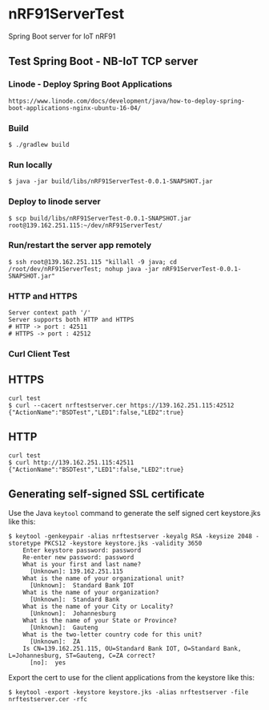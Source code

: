 # nRF91ServerTest
Spring Boot server for IoT nRF91 

## Test Spring Boot - NB-IoT TCP server 

### Linode - Deploy Spring Boot Applications
    https://www.linode.com/docs/development/java/how-to-deploy-spring-boot-applications-nginx-ubuntu-16-04/

### Build 
    $ ./gradlew build
    
### Run locally
    $ java -jar build/libs/nRF91ServerTest-0.0.1-SNAPSHOT.jar

### Deploy to linode server
    $ scp build/libs/nRF91ServerTest-0.0.1-SNAPSHOT.jar root@139.162.251.115:~/dev/nRF91ServerTest/
      
### Run/restart the server app remotely
    $ ssh root@139.162.251.115 "killall -9 java; cd /root/dev/nRF91ServerTest; nohup java -jar nRF91ServerTest-0.0.1-SNAPSHOT.jar"    

### HTTP and HTTPS
    Server context path '/'
    Server supports both HTTP and HTTPS
    # HTTP -> port : 42511
    # HTTPS -> port : 42512

### Curl Client Test

## HTTPS
    curl test 
    $ curl --cacert nrftestserver.cer https://139.162.251.115:42512
    {"ActionName":"BSDTest","LED1":false,"LED2":true}
    
## HTTP
    curl test 
    $ curl http://139.162.251.115:42511
    {"ActionName":"BSDTest","LED1":false,"LED2":true}
    
## Generating self-signed SSL certificate

Use the Java ```keytool``` command to generate the self signed cert keystore.jks like this:

    $ keytool -genkeypair -alias nrftestserver -keyalg RSA -keysize 2048 -storetype PKCS12 -keystore keystore.jks -validity 3650
        Enter keystore password: password
        Re-enter new password: password
        What is your first and last name?
          [Unknown]: 139.162.251.115
        What is the name of your organizational unit?
          [Unknown]:  Standard Bank IOT
        What is the name of your organization?
          [Unknown]:  Standard Bank
        What is the name of your City or Locality?
          [Unknown]:  Johannesburg
        What is the name of your State or Province?
          [Unknown]:  Gauteng
        What is the two-letter country code for this unit?
          [Unknown]:  ZA
        Is CN=139.162.251.115, OU=Standard Bank IOT, O=Standard Bank, L=Johannesburg, ST=Gauteng, C=ZA correct?
          [no]:  yes

Export the cert to use for the client applications from the keystore like this:

    $ keytool -export -keystore keystore.jks -alias nrftestserver -file nrftestserver.cer -rfc